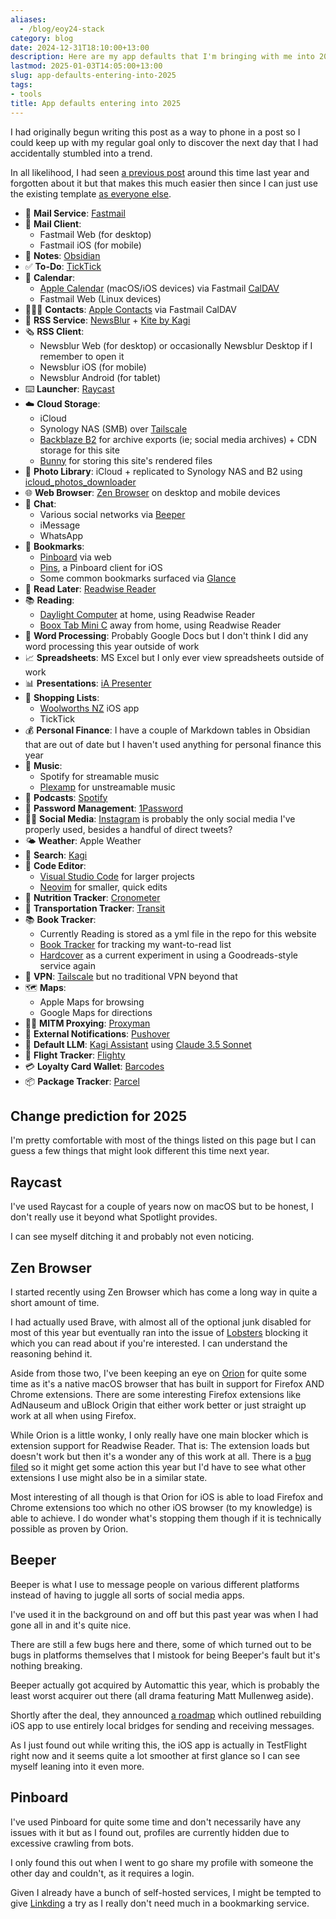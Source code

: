 ```yaml
---
aliases:
  - /blog/eoy24-stack
category: blog
date: 2024-12-31T18:10:00+13:00
description: Here are my app defaults that I'm bringing with me into 2025
lastmod: 2025-01-03T14:05:00+13:00
slug: app-defaults-entering-into-2025
tags:
- tools
title: App defaults entering into 2025
---
```


I had originally begun writing this post as a way to phone in a post so I could keep up with my regular goal only to discover the next day that I had accidentally stumbled into a trend.

In all likelihood, I had seen [a previous post](https://kevquirk.com/blog/my-default-apps-at-the-end-of-2023) around this time last year and forgotten about it but that makes this much easier then since I can just use the existing template [as everyone else](https://defaults.rknight.me/).

- 📨 **Mail Service**: [Fastmail](https://fastmail.com)
- 📮 **Mail Client**:
  - Fastmail Web (for desktop)
  - Fastmail iOS (for mobile)
- 📝 **Notes**: [Obsidian](https://obsidian.md)
- ✅ **To-Do**: [TickTick](https://ticktick.com)
- 📆 **Calendar**:
  - [Apple Calendar](https://en.wikipedia.org/wiki/Calendar_(Apple)) (macOS/iOS devices) via Fastmail [CalDAV](https://en.wikipedia.org/wiki/CalDAV)
  - Fastmail Web (Linux devices)
- 🙍🏻‍♂️ **Contacts**: [Apple Contacts](https://en.wikipedia.org/wiki/Contacts_(Apple)) via Fastmail CalDAV
- 📖 **RSS Service**: [NewsBlur](https://newsblur.com/) + [Kite by Kagi](https://kite.kagi.com/)
- 🗞️ **RSS Client**:
  - Newsblur Web (for desktop) or occasionally Newsblur Desktop if I remember to open it
  - Newsblur iOS (for mobile)
  - Newsblur Android (for tablet)
- ⌨️ **Launcher**: [Raycast](https://www.raycast.com/)
- ☁️ **Cloud Storage**:
  - iCloud
  - Synology NAS (SMB) over [Tailscale](https://tailscale.com/)
  - [Backblaze B2](https://www.backblaze.com/cloud-storage) for archive exports (ie; social media archives) + CDN storage for this site
  - [Bunny](https://bunny.net/) for storing this site's rendered files
- 🌅 **Photo Library**: iCloud + replicated to Synology NAS and B2 using [icloud_photos_downloader](https://github.com/icloud-photos-downloader/icloud_photos_downloader)
- 🌐 **Web Browser**: [Zen Browser](https://github.com/zen-browser/desktop) on desktop and mobile devices
- 💬 **Chat**:
  - Various social networks via [Beeper](https://www.beeper.com/)
  - iMessage
  - WhatsApp
- 🔖 **Bookmarks**:
  - [Pinboard](https://pinboard.in) via web
  - [Pins](https://get-pins.app/), a Pinboard client for iOS
  - Some common bookmarks surfaced via [Glance](https://github.com/glanceapp/glance)
- 📑 **Read Later**: [Readwise Reader](https://read.readwise.io)
- 📚 **Reading**:
  - [Daylight Computer](https://daylightcomputer.com/) at home, using Readwise Reader
  - [Boox Tab Mini C](https://shop.boox.com/products/tabminic) away from home, using Readwise Reader
- 📜 **Word Processing**: Probably Google Docs but I don't think I did any word processing this year outside of work
- 📈 **Spreadsheets**: MS Excel but I only ever view spreadsheets outside of work
- 📊 **Presentations**: [iA Presenter](https://ia.net/presenter)
- 🛒 **Shopping Lists**:
  - [Woolworths NZ](https://apps.apple.com/nz/app/woolworths-nz/id1278164689) iOS app
  - TickTick
- 💰 **Personal Finance**: I have a couple of Markdown tables in Obsidian that are out of date but I haven't used anything for personal finance this year
- 🎵 **Music**:
  - Spotify for streamable music
  - [Plexamp](https://www.plex.tv/plexamp/) for unstreamable music
- 🎤 **Podcasts**: [Spotify](https://spotify.com)
- 🔐 **Password Management**: [1Password](https://1password.com/)
- 🤦‍♂️ **Social Media**: [Instagram](https://www.instagram.com/) is probably the only social media I've properly used, besides a handful of direct tweets?
- 🌤️ **Weather**: Apple Weather
- 🔎 **Search**: [Kagi](https://kagi.com)
- 🧮 **Code Editor**:
  - [Visual Studio Code](https://code.visualstudio.com/) for larger projects
  - [Neovim](https://github.com/neovim/neovim) for smaller, quick edits 
- 🍱 **Nutrition Tracker**: [Cronometer](https://cronometer.com/)
- 🚌 **Transportation Tracker**: [Transit](https://transitapp.com/)
- 📚 **Book Tracker**:
  - Currently Reading is stored as a yml file in the repo for this website
  - [Book Tracker](https://booktrack.app/) for tracking my want-to-read list
  - [Hardcover](https://hardcover.app/) as a current experiment in using a Goodreads-style service again
- 🪪 **VPN**: [Tailscale](https://tailscale.com/) but no traditional VPN beyond that
- 🗺️ **Maps**:
  - Apple Maps for browsing
  - Google Maps for directions
- 👨‍🚀 **MITM Proxying**: [Proxyman](https://proxyman.io/)
- 🚨 **External Notifications**: [Pushover](https://pushover.net/)
- 🤖 **Default LLM**: [Kagi Assistant](https://kagi.com/assistant) using [Claude 3.5 Sonnet](https://en.wikipedia.org/wiki/Claude_(language_model))
- 🛫 **Flight Tracker**: [Flighty](https://flighty.com/)
- 💳 **Loyalty Card Wallet**: [Barcodes](https://apps.apple.com/us/app/barcodes-loyalty-card-wallet/id1610894014)
- 📦 **Package Tracker**: [Parcel](https://parcel.app/)

## Change prediction for 2025

I'm pretty comfortable with most of the things listed on this page but I can guess a few things that might look different this time next year.

## Raycast

I've used Raycast for a couple of years now on macOS but to be honest, I don't really use it beyond what Spotlight provides.

I can see myself ditching it and probably not even noticing.

## Zen Browser

I started recently using Zen Browser which has come a long way in quite a short amount of time.

I had actually used Brave, with almost all of the optional junk disabled for most of this year but eventually ran into the issue of [Lobsters](http://lobste.rs) blocking it which you can read about if you're interested. I can understand the reasoning behind it.

Aside from those two, I've been keeping an eye on [Orion](https://kagi.com/orion/) for quite some time as it's a native macOS browser that has built in support for Firefox AND Chrome extensions. There are some interesting Firefox extensions like AdNauseum and uBlock Origin that either work better or just straight up work at all when using Firefox.

While Orion is a little wonky, I only really have one main blocker which is extension support for Readwise Reader. That is: The extension loads but doesn't work but then it's a wonder any of this work at all. There is a [bug filed](https://orionfeedback.org/d/2578-readwise-highlighter-extension-both-chrome-and-firefox-doesnt-work/12) so it might get some action this year but I'd have to see what other extensions I use might also be in a similar state.

Most interesting of all though is that Orion for iOS is able to load Firefox and Chrome extensions too which no other iOS browser (to my knowledge) is able to achieve. I do wonder what's stopping them though if it is technically possible as proven by Orion.

## Beeper

Beeper is what I use to message people on various different platforms instead of having to juggle all sorts of social media apps.

I've used it in the background on and off but this past year was when I had gone all in and it's quite nice.

There are still a few bugs here and there, some of which turned out to be bugs in platforms themselves that I mistook for being Beeper's fault but it's nothing breaking.

Beeper actually got acquired by Automattic this year, which is probably the least worst acquirer out there (all drama featuring Matt Mullenweg aside).

Shortly after the deal, they announced [a roadmap](https://blog.beeper.com/2024/06/04/2024-beeper-roadmap/) which outlined rebuilding iOS app to use entirely local bridges for sending and receiving messages.

As I just found out while writing this, the iOS app is actually in TestFlight right now and it seems quite a lot smoother at first glance so I can see myself leaning into it even more.

## Pinboard

I've used Pinboard for quite some time and don't necessarily have any issues with it but as I found out, profiles are currently hidden due to excessive crawling from bots.

I only found this out when I went to go share my profile with someone the other day and couldn't, as it requires a login.

Given I already have a bunch of self-hosted services, I might be tempted to give [Linkding](https://linkding.link/) a try as I really don't need much in a bookmarking service.
